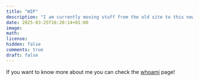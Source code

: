 ```yaml
---
title: "WIP"
description: "I am currently moving stuff from the old site to this new one :)"
date: 2025-03-25T16:20:14+01:00
image:
math:
license:
hidden: false
comments: true
draft: false
---
```


If you want to know more about me you can check the [whoami](#whoami) page!
